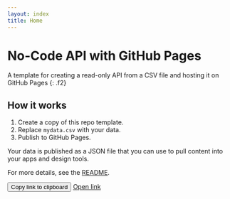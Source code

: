 ```yaml
---
layout: index
title: Home
---
```

# No-Code API with GitHub Pages

A template for creating a read-only API from a CSV file and hosting it on GitHub Pages
{: .f2}

## How it works

1. Create a copy of this repo template.
2. Replace `mydata.csv` with your data.
3. Publish to GitHub Pages.

Your data is published as a JSON file that you can use to pull content into your apps and design tools.

For more details, see the [README](https://github.com/githubfornocoders/nocode-api-github-pages#readme).

<div class="d-flex mt-6">
<button id="copy" data-clipboard-text="{{ site.url }}{{ site.baseurl }}/api.json" class="btn-mktg btn-large-mktg mr-3">Copy link to clipboard</button>
<a href="{{ site.url }}{{ site.baseurl }}/api.json" class="btn-mktg btn-muted-mktg btn-large-mktg" target="_blank">Open link</a>
</div>

<div role="alert" id="feedback-success" class="p-1" style="display:none;">
  <div class="Toast Toast--success">
    <span class="Toast-icon">
      <!-- <%= octicon "check" %> -->
      <svg width="12" height="16" viewBox="0 0 12 16" class="octicon octicon-check" aria-hidden="true">
        <path fill-rule="evenodd" d="M12 5l-8 8-4-4 1.5-1.5L4 10l6.5-6.5L12 5z" />
      </svg>
    </span>
    <span class="Toast-content">Link copied!</span>
  </div>
</div>

<div role="alert" id="feedback-error" class="p-1" style="display:none;">
  <div class="Toast Toast--error">
    <span class="Toast-icon">
      <!-- <%= octicon "stop" %> -->
      <svg width="14" height="16" viewBox="0 0 14 16" class="octicon octicon-stop" aria-hidden="true">
        <path
          fill-rule="evenodd"
          d="M10 1H4L0 5v6l4 4h6l4-4V5l-4-4zm3 9.5L9.5 14h-5L1 10.5v-5L4.5 2h5L13 5.5v5zM6 4h2v5H6V4zm0 6h2v2H6v-2z"
        />
      </svg>
    </span>
    <span class="Toast-content">Something went wrong. ☹️ Please refresh the page and try again.</span>
  </div>
</div>